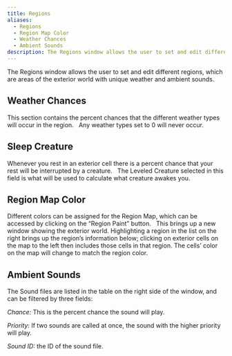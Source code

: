```yaml
---
title: Regions
aliases:
  - Regions
  - Region Map Color
  - Weather Chances
  - Ambient Sounds
description: The Regions window allows the user to set and edit different regions, which are areas of the exterior world with unique weather and ambient sounds.
---
```

The Regions window allows the user to set and edit different regions, which are areas of the exterior world with unique weather and ambient sounds.

## Weather Chances  
This section contains the percent chances that the different weather types will occur in the region. &nbsp; Any weather types set to 0 will never occur.

## Sleep Creature  
Whenever you rest in an exterior cell there is a percent chance that your rest will be interrupted by a creature. &nbsp; The Leveled Creature selected in this field is what will be used to calculate what creature awakes you.

## Region Map Color  
Different colors can be assigned for the Region Map, which can be accessed by clicking on the “Region Paint” button. &nbsp; This brings up a new window showing the exterior world. Highlighting a region in the list on the right brings up the region’s information below; clicking on exterior cells on the map to the left then includes those cells in that region. The cells’ color on the map will change to match the region color.  

## Ambient Sounds  
The Sound files are listed in the table on the right side of the window, and can be filtered by three fields:

_Chance:_ This is the percent chance the sound will play.

_Priority:_ If two sounds are called at once, the sound with the higher priority will play.

_Sound ID:_ the ID of the sound file.
